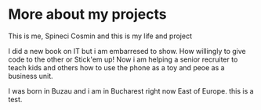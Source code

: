 <html>
      
 <head>
     <h1>More about my projects</h1>
        <p>This is me, Spineci Cosmin and this is my life and project</p>
	 <p>
I did a new book on IT but i am embarresed to show. How willingly to give code to the other or Stick'em up! Now i am helping a senior recruiter to teach kids and others how to use the phone as a toy and peoe as a business unit.
	</p>
	<p>
I was born in Buzau and i am in Bucharest right now East of Europe. this is a test. 	</p>
 <head>

<html>
